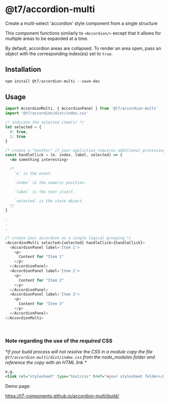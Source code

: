 # @t7/accordion-multi

Create a multi-select 'accordion' style component from a single structure

This component functions similarly to `<Accordion/>` except that it allows for multiple areas to be expanded at a time.

By default, accordion areas are collapsed. To render an area open, pass an object with the corresponding index(es) set to `true`.

## Installation
```js
npm install @t7/accordion-multi --save-dev
```

## Usage
```js
import AccordionMulti, { AccordionPanel } from '@t7/accordion-multi'
import '@t7/accordion/dist/index.css'
```
```js
/* indicate the selected item(s) */
let selected = {
  0: true,
  1: true
}

/* create a "handler" if your appliction requires additional processing when tabs are selected */
const handleClick = (e, index, label, selected) => {
  <do something interesting>

  /*
    `e` is the event.

    `index` is the numeric position.

    `label` is the text itself.

    `selected` is the state object.
  */
}

.
.
.

/* create your accordion as a single logical grouping */
<AccordionMulti selected={selected} handleClick={handleClick}>
  <AccordionPanel label='Item 1'>
    <p>
      Content for "Item 1"
    </p>
  </AccordionPanel>
  <AccordionPanel label='Item 2'>
    <p>
      Content for "Item 2"
    </p>
  </AccordionPanel>
  <AccordionPanel label='Item 3'>
    <p>
      Content for "Item 3"
    </p>
  </AccordionPanel>
</AccordionMulti>

```
&nbsp;
&nbsp;

### Note regarding the use of the _required_ CSS
_*if your build process will not resolve the CSS in a module copy the file `@t7/accordion-multi/dist/index.css` from the node_modules folder and reference the copy with an HTML link *_  
  
```xml
e.g.
<link rel="stylesheet" type="text/css" href="<your stylesheet folder>/@t7/accordion-multi/dist/index.css">
```

Demo page:

https://t7-components.github.io/accordion-multi/build/
